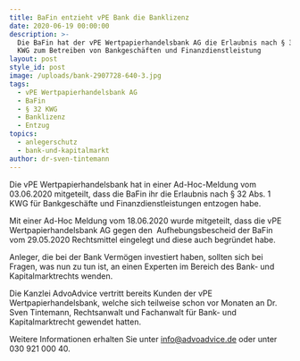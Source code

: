 ```yaml
---
title: BaFin entzieht vPE Bank die Banklizenz
date: 2020-06-19 00:00:00
description: >-
  Die BaFin hat der vPE Wertpapierhandelsbank AG die Erlaubnis nach § 32 Abs. 1
  KWG zum Betreiben von Bankgeschäften und Finanzdienstleistung
layout: post
style_id: post
image: /uploads/bank-2907728-640-3.jpg
tags:
  - vPE Wertpapierhandelsbank AG
  - BaFin
  - § 32 KWG
  - Banklizenz
  - Entzug
topics:
  - anlegerschutz
  - bank-und-kapitalmarkt
author: dr-sven-tintemann
---
```


Die vPE Wertpapierhandelsbank hat in einer Ad-Hoc-Meldung vom 03.06.2020 mitgeteilt, dass die BaFin ihr die Erlaubnis nach &sect; 32 Abs. 1 KWG für Bankgeschäfte und Finanzdienstleistungen entzogen habe.&nbsp;

Mit einer Ad-Hoc Meldung vom 18.06.2020 wurde mitgeteilt, dass die vPE Wertpapierhandelsbank AG gegen den&nbsp; Aufhebungsbescheid der BaFin vom 29.05.2020 Rechtsmittel eingelegt und diese auch begründet habe.&nbsp;

Anleger, die bei der Bank Vermögen investiert haben, sollten sich bei Fragen, was nun zu tun ist, an einen Experten im Bereich des Bank- und Kapitalmarktrechts wenden.&nbsp;

Die Kanzlei AdvoAdvice vertritt bereits Kunden der vPE Wertpapierhandelsbank, welche sich teilweise schon vor Monaten an Dr. Sven Tintemann, Rechtsanwalt und Fachanwalt für Bank- und Kapitalmarktrecht gewendet hatten.&nbsp;

Weitere Informationen erhalten Sie unter info@advoadvice.de oder unter 030 921 000 40.&nbsp;